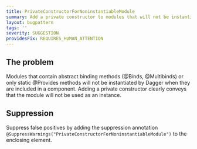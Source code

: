 ```yaml
---
title: PrivateConstructorForNoninstantiableModule
summary: Add a private constructor to modules that will not be instantiated by Dagger.
layout: bugpattern
tags: ''
severity: SUGGESTION
providesFix: REQUIRES_HUMAN_ATTENTION
---
```


<!--
*** AUTO-GENERATED, DO NOT MODIFY ***
To make changes, edit the @BugPattern annotation or the explanation in docs/bugpattern.
-->

## The problem
Modules that contain abstract binding methods (@Binds, @Multibinds) or only
static @Provides methods will not be instantiated by Dagger when they are
included in a component. Adding a private constructor clearly conveys that the
module will not be used as an instance.

## Suppression
Suppress false positives by adding the suppression annotation `@SuppressWarnings("PrivateConstructorForNoninstantiableModule")` to the enclosing element.
